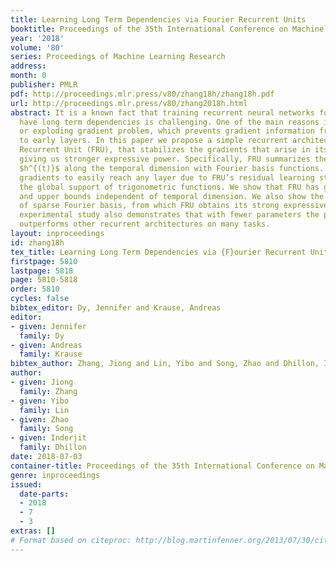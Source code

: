 ```yaml
---
title: Learning Long Term Dependencies via Fourier Recurrent Units
booktitle: Proceedings of the 35th International Conference on Machine Learning
year: '2018'
volume: '80'
series: Proceedings of Machine Learning Research
address: 
month: 0
publisher: PMLR
pdf: http://proceedings.mlr.press/v80/zhang18h/zhang18h.pdf
url: http://proceedings.mlr.press/v80/zhang2018h.html
abstract: It is a known fact that training recurrent neural networks for tasks that
  have long term dependencies is challenging. One of the main reasons is the vanishing
  or exploding gradient problem, which prevents gradient information from propagating
  to early layers. In this paper we propose a simple recurrent architecture, the Fourier
  Recurrent Unit (FRU), that stabilizes the gradients that arise in its training while
  giving us stronger expressive power. Specifically, FRU summarizes the hidden states
  $h^{(t)}$ along the temporal dimension with Fourier basis functions. This allows
  gradients to easily reach any layer due to FRU’s residual learning structure and
  the global support of trigonometric functions. We show that FRU has gradient lower
  and upper bounds independent of temporal dimension. We also show the strong expressivity
  of sparse Fourier basis, from which FRU obtains its strong expressive power. Our
  experimental study also demonstrates that with fewer parameters the proposed architecture
  outperforms other recurrent architectures on many tasks.
layout: inproceedings
id: zhang18h
tex_title: Learning Long Term Dependencies via {F}ourier Recurrent Units
firstpage: 5810
lastpage: 5818
page: 5810-5818
order: 5810
cycles: false
bibtex_editor: Dy, Jennifer and Krause, Andreas
editor:
- given: Jennifer
  family: Dy
- given: Andreas
  family: Krause
bibtex_author: Zhang, Jiong and Lin, Yibo and Song, Zhao and Dhillon, Inderjit
author:
- given: Jiong
  family: Zhang
- given: Yibo
  family: Lin
- given: Zhao
  family: Song
- given: Inderjit
  family: Dhillon
date: 2018-07-03
container-title: Proceedings of the 35th International Conference on Machine Learning
genre: inproceedings
issued:
  date-parts:
  - 2018
  - 7
  - 3
extras: []
# Format based on citeproc: http://blog.martinfenner.org/2013/07/30/citeproc-yaml-for-bibliographies/
---
```

